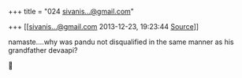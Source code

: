 +++
title = "024 sivanis...@gmail.com"

+++
[[sivanis...@gmail.com	2013-12-23, 19:23:44 [Source](https://groups.google.com/g/samskrita/c/Hd_Xp7QZ3ZM)]]



namaste....why was pandu not disqualified in the same manner as his grandfather devaapi?



